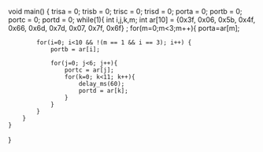 void main() {
    trisa = 0;
    trisb = 0;
    trisc = 0;
    trisd = 0;
    porta = 0;
    portb = 0;
    portc = 0;
    portd = 0;
    while(1){
        int i,j,k,m;
        int ar[10] = {0x3f, 0x06, 0x5b, 0x4f, 0x66, 0x6d, 0x7d, 0x07, 0x7f, 0x6f} ;
        for(m=0;m<3;m++){
            porta=ar[m];

            for(i=0; i<10 && !(m == 1 && i == 3); i++) {
                portb = ar[i];

                for(j=0; j<6; j++){
                    portc = ar[j];
                    for(k=0; k<11; k++){
                        delay_ms(60);
                        portd = ar[k];
                    }
                }
            }
        }
    }
}
